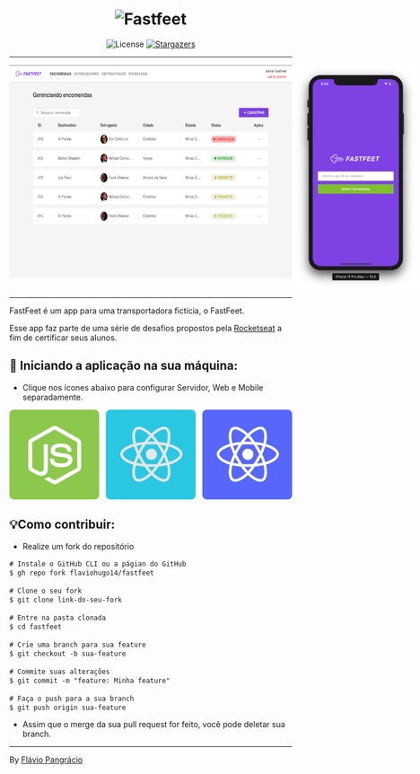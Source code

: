 <h1 align="center">
  <img alt="Fastfeet" title="Fastfeet" src=".github/logo.png" width="300px" />
</h1>

<p align="center">
  <img alt="License" src="https://img.shields.io/badge/license-MIT-%2304D361">

  <a href="https://github.com/flaviohugo14/fastfeet/stargazers">
    <img alt="Stargazers" src="https://img.shields.io/github/stars/flaviohugo14/fastfeet?style=social">
  </a>
</p>

---

<div style="display: flex; flex-direction: row; justify-content: space-between">
<img alt="Encomendas" src=".github/deliveries.png" style="max-height: 380px" width="auto" height="auto"/>
<img alt="Login iPhone" src=".github/loginIOS.png" height="400px">
</div>

---
FastFeet é um app para uma transportadora fictícia, o FastFeet.

Esse app faz parte de uma série de desafios propostos pela [Rocketseat](https://rocketseat.com.br) a fim de certificar seus alunos.

## 🚀 Iniciando a aplicação na sua máquina:
- Clique nos ícones abaixo para configurar Servidor, Web e Mobile separadamente.

<div style="display: flex; flex-direction: row; justify-content: center">

<a href="server/">
  <img src=".github/nodejs.svg" alt="backend" />
</a>

&nbsp;&nbsp;&nbsp;

<a href="server/">
<img src=".github/reactjs.svg" alt="web"/>
</a>

&nbsp;&nbsp;&nbsp;

<a href="server/">
<img src=".github/reactnative.svg" alt="mobile"/>
</a>

</div>

## 💡Como contribuir:
- Realize um fork do repositório

```
# Instale o GitHub CLI ou a págian do GitHub
$ gh repo fork flaviohugo14/fastfeet

# Clone o seu fork
$ git clone link-do-seu-fork

# Entre na pasta clonada
$ cd fastfeet

# Crie uma branch para sua feature
$ git checkout -b sua-feature

# Commite suas alterações
$ git commit -m "feature: Minha feature"

# Faça o push para a sua branch
$ git push origin sua-feature

```

- Assim que o merge da sua pull request for feito, você pode deletar sua branch.

---
By [Flávio Pangrácio](https://www.linkedin.com/in/flaviopangracio/)
